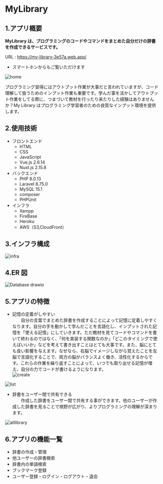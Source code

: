 # MyLibrary

## 1.アプリ概要

**MyLibrary は、プログラミングのコードやコマンドをまとめた自分だけの辞書を作成できるサービスです。**

URL : https://my-library-3e57a.web.app/

- スマートホンからもご覧いただけます

![home](https://user-images.githubusercontent.com/91531795/146631267-2c8079de-c79b-4c60-9352-c9d7bc6fe95b.png)

プログラミング習得にはアウトプット作業が大事だと言われていますが、コード理解して扱うためのインプット作業も重要です。学んだ事を活かしてアウトプット作業をしてる際に、つまづいて教材を行ったり来たりした経験はありませんか？My Library はプログラミング学習者のための良質なインプット環境を提供します。

## 2.使用技術

- フロントエンド
  - HTML
  - CSS
  - JavaScript
  - Vue.js 2.6.14
  - Nuxt.js 2.15.8
- バックエンド
  - PHP 8.0.13
  - Laravel 8.75.0
  - MySQL 15.1
  - composer
  - PHPUnit
- インフラ
  - Xampp
  - FireBase
  - Heroku
  - AWS（S3,CloudFront）

## 3.インフラ構成

![infra](https://user-images.githubusercontent.com/91531795/146634939-ff7dbb44-425c-45cf-a4f8-e0512f5790c7.png)

## 4.ER 図

![Database drawio](https://user-images.githubusercontent.com/91531795/146883057-514adaca-75cb-4ad3-9f87-f879b8838166.png)

## 5.アプリの特徴

- 記憶の定着がしやすい  
  　　自分の言葉でまとめた辞書を作成することによって記憶に定着しやすくなります。自分の手を動かして学んだことを言語化し、インプットされた記憶を「使える記憶」にしていきます。ただ教材を見てコードやコマンドを書いて終わるのではなく、「何を実装する関数なのか」「どこのタイミングで使えばいいか」などを考えて書き出すことはとても大事です。また、脳にとても良い影響を与えます。なぜなら、右脳でイメージしながら覚えたことを左脳で言語化することで、両方の脳がバランスよく働き、活性化するからです。これらの作業を繰り返すことによって、いつでも取り出せる記憶が増え、自分の力でコードが書けるようになります。  
   ![create](https://user-images.githubusercontent.com/91531795/146631282-2ace7516-d28c-4bae-8319-4413e2d56110.png)

![list](https://user-images.githubusercontent.com/91531795/146631284-8c7811ef-3794-4e7d-8e25-05ed491e91d6.png)

- 辞書をユーザー間で共有できる  
  　　作成した辞書をユーザー間で共有する事ができます。他のユーザーが作成した辞書を見ることで視野が広がり、よりプログラミングの理解が深まります。

![alllibrary](https://user-images.githubusercontent.com/91531795/146636025-15f0b0cf-327c-464b-84b4-09c48ec74cb7.png)

## 6.アプリの機能一覧

- 辞書の作成・管理
- 他ユーザーの辞書検索
- 辞書内の単語検索
- ブックマーク登録
- ユーザー登録・ログイン・ログアウト・退会
